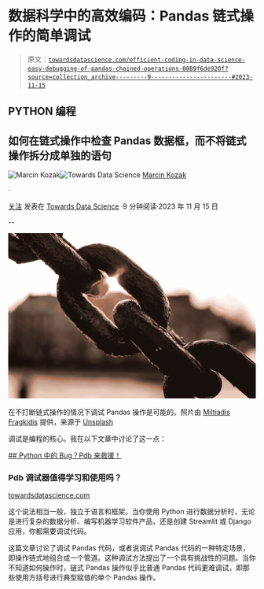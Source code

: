 # 数据科学中的高效编码：Pandas 链式操作的简单调试

> 原文：[`towardsdatascience.com/efficient-coding-in-data-science-easy-debugging-of-pandas-chained-operations-0089f6de920f?source=collection_archive---------9-----------------------#2023-11-15`](https://towardsdatascience.com/efficient-coding-in-data-science-easy-debugging-of-pandas-chained-operations-0089f6de920f?source=collection_archive---------9-----------------------#2023-11-15)

## PYTHON 编程

## 如何在链式操作中检查 Pandas 数据框，而不将链式操作拆分成单独的语句

[](https://medium.com/@nyggus?source=post_page-----0089f6de920f--------------------------------)![Marcin Kozak](https://medium.com/@nyggus?source=post_page-----0089f6de920f--------------------------------)[](https://towardsdatascience.com/?source=post_page-----0089f6de920f--------------------------------)![Towards Data Science](https://towardsdatascience.com/?source=post_page-----0089f6de920f--------------------------------) [Marcin Kozak](https://medium.com/@nyggus?source=post_page-----0089f6de920f--------------------------------)

·

[关注](https://medium.com/m/signin?actionUrl=https%3A%2F%2Fmedium.com%2F_%2Fsubscribe%2Fuser%2F4762f0cff9b2&operation=register&redirect=https%3A%2F%2Ftowardsdatascience.com%2Fefficient-coding-in-data-science-easy-debugging-of-pandas-chained-operations-0089f6de920f&user=Marcin+Kozak&userId=4762f0cff9b2&source=post_page-4762f0cff9b2----0089f6de920f---------------------post_header-----------) 发表在 [Towards Data Science](https://towardsdatascience.com/?source=post_page-----0089f6de920f--------------------------------) ·9 分钟阅读·2023 年 11 月 15 日[](https://medium.com/m/signin?actionUrl=https%3A%2F%2Fmedium.com%2F_%2Fvote%2Ftowards-data-science%2F0089f6de920f&operation=register&redirect=https%3A%2F%2Ftowardsdatascience.com%2Fefficient-coding-in-data-science-easy-debugging-of-pandas-chained-operations-0089f6de920f&user=Marcin+Kozak&userId=4762f0cff9b2&source=-----0089f6de920f---------------------clap_footer-----------)

--

[](https://medium.com/m/signin?actionUrl=https%3A%2F%2Fmedium.com%2F_%2Fbookmark%2Fp%2F0089f6de920f&operation=register&redirect=https%3A%2F%2Ftowardsdatascience.com%2Fefficient-coding-in-data-science-easy-debugging-of-pandas-chained-operations-0089f6de920f&source=-----0089f6de920f---------------------bookmark_footer-----------)![](img/a4416aaa0e5cbb71ac3371cb86b01eae.png)

在不打断链式操作的情况下调试 Pandas 操作是可能的。照片由 [Miltiadis Fragkidis](https://unsplash.com/@_miltiadis_?utm_source=medium&utm_medium=referral) 提供，来源于 [Unsplash](https://unsplash.com/?utm_source=medium&utm_medium=referral)

调试是编程的核心。我在以下文章中讨论了这一点：

[## Python 中的 Bug？Pdb 来救援！](https://towardsdatascience.com/bugs-in-python-pdb-to-the-rescue-d88a56a2ca71?source=post_page-----0089f6de920f--------------------------------)

### Pdb 调试器值得学习和使用吗？

[towardsdatascience.com](https://towardsdatascience.com/bugs-in-python-pdb-to-the-rescue-d88a56a2ca71?source=post_page-----0089f6de920f--------------------------------)

这个说法相当一般，独立于语言和框架。当你使用 Python 进行数据分析时，无论是进行复杂的数据分析、编写机器学习软件产品，还是创建 Streamlit 或 Django 应用，你都需要调试代码。

这篇文章讨论了调试 Pandas 代码，或者说调试 Pandas 代码的一种特定场景，即操作链式地组合成一个管道。这种调试方法提出了一个具有挑战性的问题。当你不知道如何操作时，链式 Pandas 操作似乎比普通 Pandas 代码更难调试，即那些使用方括号进行典型赋值的单个 Pandas 操作。
